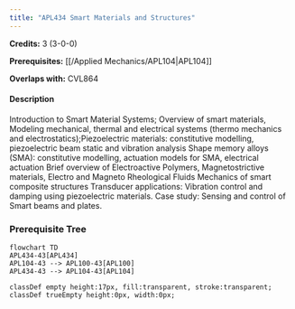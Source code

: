 ```yaml
---
title: "APL434 Smart Materials and Structures"
---
```

**Credits:** 3 (3-0-0)

**Prerequisites:** [[/Applied Mechanics/APL104|APL104]]

**Overlaps with:** CVL864

#### Description
Introduction to Smart Material Systems; Overview of smart materials, Modeling mechanical, thermal and electrical systems (thermo mechanics and electrostatics);Piezoelectric materials: constitutive modelling, piezoelectric beam static and vibration analysis Shape memory alloys (SMA): constitutive modelling, actuation models for SMA, electrical actuation Brief overview of Electroactive Polymers, Magnetostrictive materials, Electro and Magneto Rheological Fluids Mechanics of smart composite structures Transducer applications: Vibration control and damping using piezoelectric materials. Case study: Sensing and control of Smart beams and plates.

### Prerequisite Tree

```mermaid
flowchart TD
APL434-43[APL434]
APL104-43 --> APL100-43[APL100]
APL434-43 --> APL104-43[APL104]

classDef empty height:17px, fill:transparent, stroke:transparent;
classDef trueEmpty height:0px, width:0px;
```